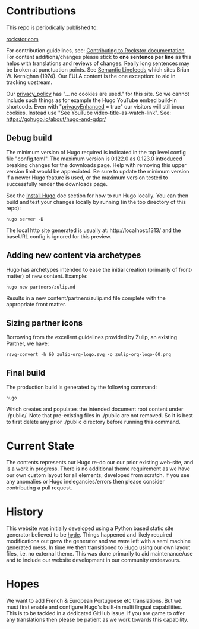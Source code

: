 # Contributions
This repo is periodically published to:

[rockstor.com](https://rockstor.com/)

For contribution guidelines, see: [Contributing to Rockstor documentation](https://rockstor.com/docs/contribute_documentation.html).
For content additions/changes please stick to **one sentence per line** as this helps with translations and reviews of changes.
Really long sentences may be broken at punctuation points.
See [Semantic Linefeeds](https://rhodesmill.org/brandon/2012/one-sentence-per-line/) which sites Brian W. Kernighan (1974).
Our EULA content is the one exception: to aid in tracking upstream.

Our [privacy_policy](https://rockstor.com/privacy_policy.html) has "... no cookies are used." for this site.
So we cannot include such things as for example the Hugo YouTube embed build-in shortcode.
Even with "[privacyEnhanced](https://gohugo.io/about/hugo-and-gdpr/#youtube) = true" our visitors will still incur cookies.
Instead use "See YouTube video-title-as-watch-link".
See: https://gohugo.io/about/hugo-and-gdpr/

## Debug build
The minimum version of Hugo required is indicated in the top level config file "config.toml".
The maximum version is 0.122.0 as 0.123.0 introduced breaking changes for the downloads page.
Help with removing this upper version limit would be appreciated.
Be sure to update the minimum version if a newer Hugo feature is used,
or the maximum version tested to successfully render the downloads page.

See the [Install Hugo](https://gohugo.io/getting-started/installing/) doc section for how to run Hugo locally.
You can then build and test your changes locally by running (in the top directory of this repo):

    hugo server -D

The local http site generated is usually at: http://localhost:1313/ and the baseURL config is ignored for this preview.

## Adding new content via archetypes
Hugo has archetypes intended to ease the initial creation (primarily of front-matter) of new content.
Example:

    hugo new partners/zulip.md

Results in a new content/partners/zulip.md file complete with the appropriate front matter.

## Sizing partner icons
Borrowing from the excellent guidelines provided by Zulip, an existing Partner, we have:

    rsvg-convert -h 60 zulip-org-logo.svg -o zulip-org-logo-60.png

## Final build
The production build is generated by the following command:

    hugo

Which creates and populates the intended document root content under ./public/.
Note that pre-existing files in ./public are not removed.
So it is best to first delete any prior ./public directory before running this command.

# Current State
The contents represents our Hugo re-do our our prior existing web-site, and is a work in progress.
There is no additional theme requirement as we have our own custom layout for all elements; developed from scratch.
If you see any anomalies or Hugo inelegancies/errors then please consider contributing a pull request.

# History
This website was initially developed using a Python based static site generator believed to be [hyde](https://github.com/hyde/hyde).
Things happened and likely required modifications out grew the generator and we were left with a semi machine generated mess.
In time we then transitioned to [Hugo](https://gohugo.io/) using our own layout files, i.e. no external theme.
This was done primarily to aid maintenance/use and to include our website development in our community endeavours.

# Hopes 
We want to add French & European Portuguese etc translations.
But we must first enable and configure Hugo's built-in multi lingual capabilities.
This is to be tackled in a dedicated GitHub issue.
If you are game to offer any translations then please be patient as we work towards this capability.
